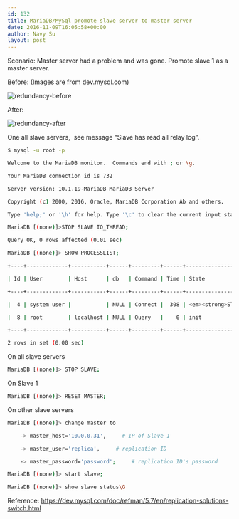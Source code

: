 ```yaml
---
id: 132
title: MariaDB/MySql promote slave server to master server
date: 2016-11-09T16:05:58+00:00
author: Navy Su
layout: post
---
```

Scenario: Master server had a problem and was gone. Promote slave 1 as a master server.

Before: (Images are from dev.mysql.com)

<img class="alignnone wp-image-134 size-full" src="https://i0.wp.com/navysu.x10host.com/wp-content/uploads/2016/11/redundancy-before.png?fit=504%2C353" alt="redundancy-before" srcset="https://i0.wp.com/navysu.x10host.com/wp-content/uploads/2016/11/redundancy-before.png?w=504 504w, https://i0.wp.com/navysu.x10host.com/wp-content/uploads/2016/11/redundancy-before.png?resize=300%2C210 300w" sizes="(max-width: 504px) 85vw, 504px" data-recalc-dims="1" />

After:

<img class="alignnone wp-image-133 size-full" src="https://i2.wp.com/navysu.x10host.com/wp-content/uploads/2016/11/redundancy-after.png?fit=538%2C432" alt="redundancy-after" srcset="https://i2.wp.com/navysu.x10host.com/wp-content/uploads/2016/11/redundancy-after.png?w=538 538w, https://i2.wp.com/navysu.x10host.com/wp-content/uploads/2016/11/redundancy-after.png?resize=300%2C241 300w" sizes="(max-width: 538px) 85vw, 538px" data-recalc-dims="1" />

One all slave servers,  see message &#8220;Slave has read all relay log&#8221;.

```bash
$ mysql -u root -p

Welcome to the MariaDB monitor.  Commands end with ; or \g.

Your MariaDB connection id is 732

Server version: 10.1.19-MariaDB MariaDB Server

Copyright (c) 2000, 2016, Oracle, MariaDB Corporation Ab and others.

Type 'help;' or '\h' for help. Type '\c' to clear the current input statement.

MariaDB [(none)]>STOP SLAVE IO_THREAD;

Query OK, 0 rows affected (0.01 sec)

MariaDB [(none)]> SHOW PROCESSLIST;

+----+-------------+-----------+------+---------+------+-----------------------------------------------------------------------------+------------------+----------+

| Id | User        | Host      | db   | Command | Time | State                                                                       | Info             | Progress |

+----+-------------+-----------+------+---------+------+-----------------------------------------------------------------------------+------------------+----------+

|  4 | system user |           | NULL | Connect |  308 | <em><strong>Slave has read all relay log;</strong></em> waiting for the slave I/O thread to update it | NULL             |    0.000 |

|  8 | root        | localhost | NULL | Query   |    0 | init                                                                        | SHOW PROCESSLIST |    0.000 |

+----+-------------+-----------+------+---------+------+-----------------------------------------------------------------------------+------------------+----------+

2 rows in set (0.00 sec)
```

On all slave servers

```bash
MariaDB [(none)]> STOP SLAVE;
```

On Slave 1

```bash
MariaDB [(none)]> RESET MASTER;
```

On other slave servers

```bash
MariaDB [(none)]> change master to 

    -> master_host='10.0.0.31',     # IP of Slave 1

    -> master_user='replica',     # replication ID

    -> master_password='password';     # replication ID's password

MariaDB [(none)]> start slave;

MariaDB [(none)]> show slave status\G
```

Reference: <a href="https://dev.mysql.com/doc/refman/5.7/en/replication-solutions-switch.html" target="_blank">https://dev.mysql.com/doc/refman/5.7/en/replication-solutions-switch.html</a>
